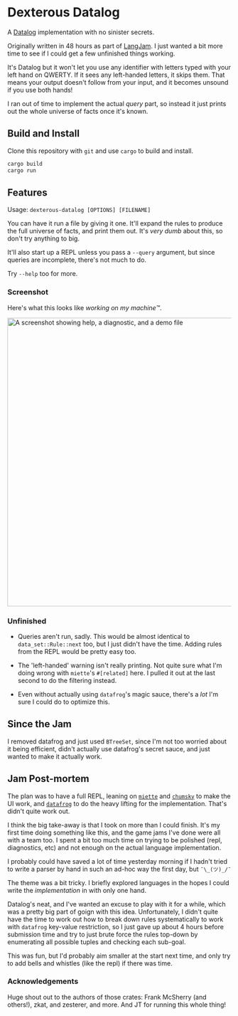 # Dexterous Datalog

A [Datalog][0] implementation with no sinister secrets.

Originally written in 48 hours as part of [LangJam][5]. I just wanted a bit
more time to see if I could get a few unfinished things working.

[0]: https://en.wikipedia.org/wiki/Datalog
[5]: https://github.com/langjam/jam0004

It's Datalog but it won't let you use any identifier with letters typed with
your left hand on QWERTY. If it sees any left-handed letters, it skips them.
That means your output doesn't follow from your input, and it becomes unsound
if you use both hands!

I ran out of time to implement the actual _query_ part, so instead it just
prints out the whole universe of facts once it's known.

## Build and Install

Clone this repository with `git` and use `cargo` to build and install.

```sh
cargo build
cargo run
```

## Features

Usage: `dexterous-datalog [OPTIONS] [FILENAME]`

You can have it run a file by giving it one. It'll expand the rules to produce
the full universe of facts, and print them out. It's _very dumb_ about this, so
don't try anything to big.

It'll also start up a REPL unless you pass a `--query` argument, but since
queries are incomplete, there's not much to do.

Try `--help` too for more.

### Screenshot

Here's what this looks like _working on my machine™️_.

<img width="649" alt="A screenshot showing help, a diagnostic, and a demo file" src="https://user-images.githubusercontent.com/2024439/219977718-02e08b23-1e0b-485e-b809-514fa1dac2cf.png">

### Unfinished

- Queries aren't run, sadly. This would be almost identical to
  `data_set::Rule::next` too, but I just didn't have the time. Adding rules
  from the REPL would be pretty easy too.

- The 'left-handed' warning isn't really printing. Not quite sure what I'm
  doing wrong with `miette`'s `#[related]` here. I pulled it out at the last
  second to do the filtering instead.

- Even without actually using `datafrog`'s magic sauce, there's a _lot_ I'm
  sure I could do to optimize this.

## Since the Jam

I removed datafrog and just used `BTreeSet`, since I'm not too worried about it
being efficient, didn't actually use datafrog's secret sauce, and just wanted
to make it actually work.

## Jam Post-mortem

The plan was to have a full REPL, leaning on [`miette`][1] and [`chumsky`][2]
to make the UI work, and [`datafrog`][3] to do the heavy lifting for the
implementation. That's didn't quite work out.

[1]: https://github.com/zkat/miette
[2]: https://github.com/zesterer/chumsky
[3]: https://github.com/rust-lang/datafrog

I think the big take-away is that I took on more than I could finish. It's my
first time doing something like this, and the game jams I've done were all with
a team too. I spent a bit too much time on trying to be polished (repl,
diagnostics, etc) and not enough on the actual language implementation.

I probably could have saved a lot of time yesterday morning if I hadn't tried
to write a parser by hand in such an ad-hoc way the first day, but `¯\_(ツ)_/¯`

The theme was a bit tricky. I briefly explored languages in the hopes I could
write the _implementation_ in with only one hand. 

Datalog's neat, and I've wanted an excuse to play with it for a while, which
was a pretty big part of goign with this idea. Unfortunately, I didn't quite
have the time to work out how to break down rules systematically to work with
`datafrog` key-value restriction, so I just gave up about 4 hours before
submission time and try to just brute force the rules top-down by enumerating
all possible tuples and checking each sub-goal.

This was fun, but I'd probably aim smaller at the start next time, and only try
to add bells and whistles (like the repl) if there was time.

### Acknowledgements

Huge shout out to the authors of those crates: Frank McSherry (and others!),
zkat, and zesterer, and more. And JT for running this whole thing!
